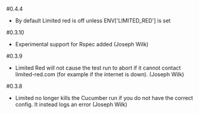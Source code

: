 #0.4.4
* By default Limited red is off unless ENV['LIMITED_RED'] is set

#0.3.10
* Experimental support for Rspec added (Joseph Wilk)

#0.3.9
* Limited Red will not cause the test run to abort if it cannot contact limited-red.com (for example if the internet is down). (Joseph Wilk) 

#0.3.8
* Limited no longer kills the Cucumber run if you do not have the correct config. It instead logs an error (Joseph Wilk)